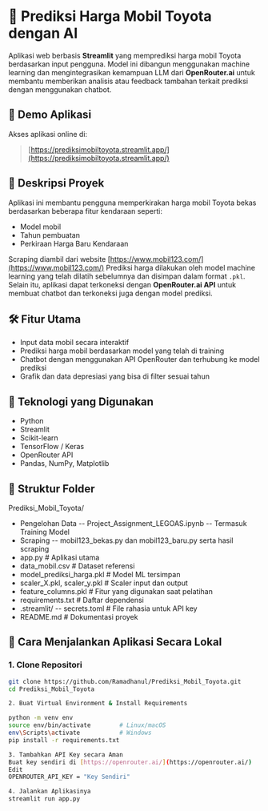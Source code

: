 # 🚗 Prediksi Harga Mobil Toyota dengan AI

Aplikasi web berbasis **Streamlit** yang memprediksi harga mobil Toyota berdasarkan input pengguna. Model ini dibangun menggunakan machine learning dan mengintegrasikan kemampuan LLM dari **OpenRouter.ai** untuk membantu memberikan analisis atau feedback tambahan terkait prediksi dengan menggunakan chatbot.

## 🔗 Demo Aplikasi
Akses aplikasi online di:  
> [https://prediksimobiltoyota.streamlit.app/](https://prediksimobiltoyota.streamlit.app/) 

## 🧰 Deskripsi Proyek
Aplikasi ini membantu pengguna memperkirakan harga mobil Toyota bekas berdasarkan beberapa fitur kendaraan seperti:
- Model mobil
- Tahun pembuatan
- Perkiraan Harga Baru Kendaraan

Scraping diambil dari website [https://www.mobil123.com/](https://www.mobil123.com/) 
Prediksi harga dilakukan oleh model machine learning yang telah dilatih sebelumnya dan disimpan dalam format `.pkl`.  
Selain itu, aplikasi dapat terkoneksi dengan **OpenRouter.ai API** untuk membuat chatbot dan terkoneksi juga dengan model prediksi.

## 🛠 Fitur Utama
- Input data mobil secara interaktif
- Prediksi harga mobil berdasarkan model yang telah di training
- Chatbot dengan menggunakan API OpenRouter dan terhubung ke model prediksi
- Grafik dan data depresiasi yang bisa di filter sesuai tahun

## 🧪 Teknologi yang Digunakan
- Python
- Streamlit
- Scikit-learn
- TensorFlow / Keras
- OpenRouter API
- Pandas, NumPy, Matplotlib

## 📁 Struktur Folder
Prediksi_Mobil_Toyota/
- Pengelohan Data
-- Project_Assignment_LEGOAS.ipynb -- Termasuk Training Model
- Scraping
-- mobil123_bekas.py dan mobil123_baru.py serta hasil scraping
- app.py # Aplikasi utama
- data_mobil.csv # Dataset referensi
- model_prediksi_harga.pkl # Model ML tersimpan
- scaler_X.pkl, scaler_y.pkl # Scaler input dan output
- feature_columns.pkl # Fitur yang digunakan saat pelatihan
- requirements.txt # Daftar dependensi
- .streamlit/
-- secrets.toml # File rahasia untuk API key
- README.md # Dokumentasi proyek

## 🚀 Cara Menjalankan Aplikasi Secara Lokal

### 1. Clone Repositori
```bash
git clone https://github.com/Ramadhanul/Prediksi_Mobil_Toyota.git
cd Prediksi_Mobil_Toyota

2. Buat Virtual Environment & Install Requirements

python -m venv env
source env/bin/activate        # Linux/macOS
env\Scripts\activate           # Windows
pip install -r requirements.txt

3. Tambahkan API Key secara Aman
Buat key sendiri di [https://openrouter.ai/](https://openrouter.ai/) 
Edit
OPENROUTER_API_KEY = "Key Sendiri"

4. Jalankan Aplikasinya
streamlit run app.py
